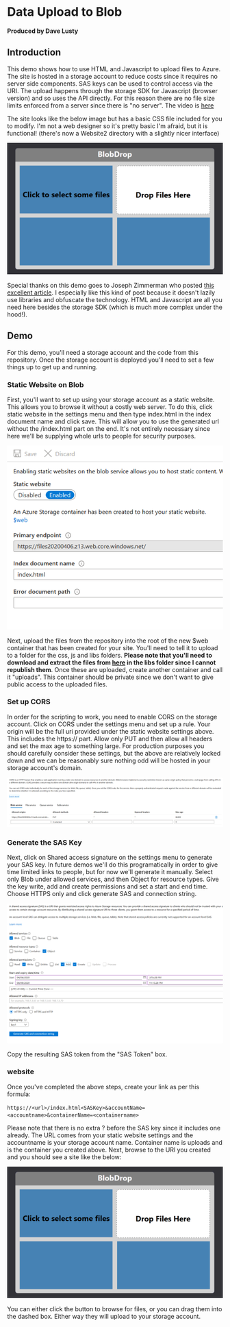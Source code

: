 # Data Upload to Blob

**Produced by Dave Lusty**

## Introduction

This demo shows how to use HTML and Javascript to upload files to Azure. The site is hosted in a storage account to reduce costs since it requires no server side components. SAS keys can be used to control access via the URI. The upload happens through the storage SDK for Javascript (browser version) and so uses the API directly. For this reason there are no file size limits enforced from a server since there is "no server". The video is [here](https://youtu.be/3khzPbmHbAQ)

The site looks like the below image but has a basic CSS file included for you to modify. I'm not a web designer so it's pretty basic I'm afraid, but it is functional! (there's now a Website2 directory with a slightly nicer interface)

![website.png](images/website.png)

Special thanks on this demo goes to Joseph Zimmerman who posted [this excellent article](https://www.smashingmagazine.com/2018/01/drag-drop-file-uploader-vanilla-js/). I especially like this kind of post because it doesn't lazily use libraries and obfuscate the technology. HTML and Javascript are all you need here besides the storage SDK (which is much more complex under the hood!).

## Demo

For this demo, you'll need a storage account and the code from this repository. Once the storage account is deployed you'll need to set a few things up to get up and running.

### Static Website on Blob

First, you'll want to set up using your storage account as a static website. This allows you to browse it without a costly web server. To do this, click static website in the settings menu and then type index.html in the index document name and click save. This will allow you to use the generated url without the /index.html part on the end. It's not entirely necessary since here we'll be supplying whole urls to people for security purposes. 

![staticWebsite.png](images/staticWebsite.png)

Next, upload the files from the repository into the root of the new $web container that has been created for your site. You'll need to tell it to upload to a folder for the css, js and libs folders. **Please note that you'll need to download and extract the files from [here](https://aka.ms/downloadazurestoragejsblob) in the libs folder since I cannot republish them**. Once these are uploaded, create another container and call it "uploads". This container should be private since we don't want to give public access to the uploaded files.

### Set up CORS

In order for the scripting to work, you need to enable CORS on the storage account. Click on CORS under the settings menu and set up a rule. Your origin will be the full uri provided under the static website settings above. This includes the https:// part. Allow only PUT and then allow all headers and set the max age to something large. For production purposes you should carefully consider these settings, but the above are relatively locked down and we can be reasonably sure nothing odd will be hosted in your storage account's domain.

![set up CORS](images/cors.png)

### Generate the SAS Key

Next, click on Shared access signature on the settings menu to generate your SAS key. In future demos we'll do this programatically in order to give time limited links to people, but for now we'll generate it manually.
Select only Blob under allowed services, and then Object for resource types. Give the key write, add and create permissions and set a start and end time. Choose HTTPS only and click generate SAS and connection string.

![sasKey.png](images/sasKey.png)

Copy the resulting SAS token from the "SAS Token" box.

### website

Once you've completed the above steps, create your link as per this formula:

`https://<url>/index.html<SASKey>&accountName=<accountname>&containerName=<containername>`

Please note that there is no extra ? before the SAS key since it includes one already. The URL comes from your static website settings and the accountname is your storage account name. Container name is uploads and is the container you created above. Next, browse to the URI you created and you should see a site like the below:

![website.png](images/website.png)

You can either click the button to browse for files, or you can drag them into the dashed box. Either way they will upload to your storage account.